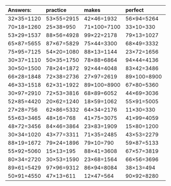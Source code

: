 | Answers: | practice | makes | perfect | ! |
| :--- | :--- | :--- | :--- | :--- |
| 32×35=1120 | 53×55=2915 | 42×46=1932 | 56×94=5264 | 48×90=4320 | 
| 70×18=1260 | 25×38=950 | 71×100=7100 | 33×10=330 | 37×85=3145 | 
| 53×29=1537 | 88×56=4928 | 99×22=2178 | 79×13=1027 | 78×47=3666 | 
| 65×87=5655 | 87×67=5829 | 75×44=3300 | 68×49=3332 | 42×82=3444 | 
| 75×95=7125 | 54×20=1080 | 88×13=1144 | 23×72=1656 | 100×13=1300 | 
| 30×37=1110 | 50×35=1750 | 78×88=6864 | 94×44=4136 | 70×47=3290 | 
| 30×50=1500 | 78×24=1872 | 92×44=4048 | 83×42=3486 | 49×79=3871 | 
| 66×28=1848 | 72×38=2736 | 27×97=2619 | 89×100=8900 | 47×37=1739 | 
| 46×33=1518 | 62×31=1922 | 89×100=8900 | 67×80=5360 | 27×100=2700 | 
| 30×97=2910 | 72×53=3816 | 68×89=6052 | 44×69=3036 | 22×14=308 | 
| 52×85=4420 | 20×62=1240 | 18×59=1062 | 55×91=5005 | 70×60=4200 | 
| 27×28=756 | 62×86=5332 | 64×34=2176 | 11×30=330 | 39×100=3900 | 
| 55×63=3465 | 48×16=768 | 41×75=3075 | 41×99=4059 | 85×66=5610 | 
| 48×72=3456 | 84×46=3864 | 23×83=1909 | 15×80=1200 | 79×22=1738 | 
| 30×34=1020 | 43×77=3311 | 71×35=2485 | 43×53=2279 | 48×93=4464 | 
| 88×19=1672 | 79×24=1896 | 79×10=790 | 59×87=5133 | 82×63=5166 | 
| 55×92=5060 | 15×13=195 | 88×41=3608 | 67×57=3819 | 71×48=3408 | 
| 80×34=2720 | 30×53=1590 | 23×68=1564 | 66×56=3696 | 70×29=2030 | 
| 89×61=5429 | 97×96=9312 | 86×94=8084 | 38×13=494 | 93×58=5394 | 
| 50×91=4550 | 47×13=611 | 12×47=564 | 90×92=8280 | 42×98=4116 | 
